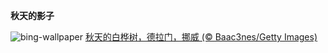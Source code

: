 
**秋天的影子**

![bing-wallpaper](https://www.bing.com/th?id=OHR.NorwayBirch_ZH-CN5482311438_1920x1080.jpg)
[秋天的白桦树，德拉门，挪威 (© Baac3nes/Getty Images)](https://www.bing.com/search?q=%E7%99%BD%E6%A1%A6%E6%A0%91&amp;form=hpcapt&amp;mkt=zh-cn)
  